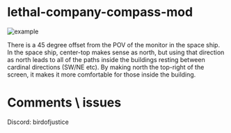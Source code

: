 # lethal-company-compass-mod

![example](https://github.com/juniper-mods/lethal-company-compass-mod/blob/main/Lethal_Company_vCEgxDvTpS.gif?raw=true)

There is a 45 degree offset from the POV of the monitor in the space ship. In the space ship, center-top makes sense as north, but using that direction as north leads to all of the paths inside the buildings resting between cardinal directions (SW/NE etc). By making north the top-right of the screen, it makes it more comfortable for those inside the building.

# Comments \ issues
Discord: birdofjustice